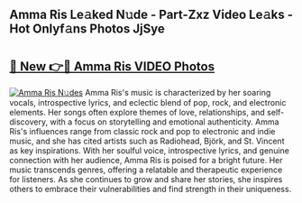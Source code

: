 ## Amma Ris Le𝚊ked N𝚞de - Part-Zxz Video Le𝚊ks - Hot Onlyf𝚊ns Photos JjSye

# <h2><a href="http://ac34554.deff.icu/?id=Amma+Ris">🔗 New 👉🔴 Amma Ris VIDEO Photos</a></h2>

[![Amma Ris N𝚞des](https://i.imgur.com/rIISA9y.gif)](http://ac34554.deff.icu/?id=Amma+Ris)
Amma Ris's music is characterized by her soaring vocals, introspective lyrics, and eclectic blend of pop, rock, and electronic elements. Her songs often explore themes of love, relationships, and self-discovery, with a focus on storytelling and emotional authenticity. Amma Ris's influences range from classic rock and pop to electronic and indie music, and she has cited artists such as Radiohead, Björk, and St. Vincent as key inspirations. With her soulful voice, introspective lyrics, and genuine connection with her audience, Amma Ris is poised for a bright future. Her music transcends genres, offering a relatable and therapeutic experience for listeners. As she continues to grow and share her stories, she inspires others to embrace their vulnerabilities and find strength in their uniqueness.
